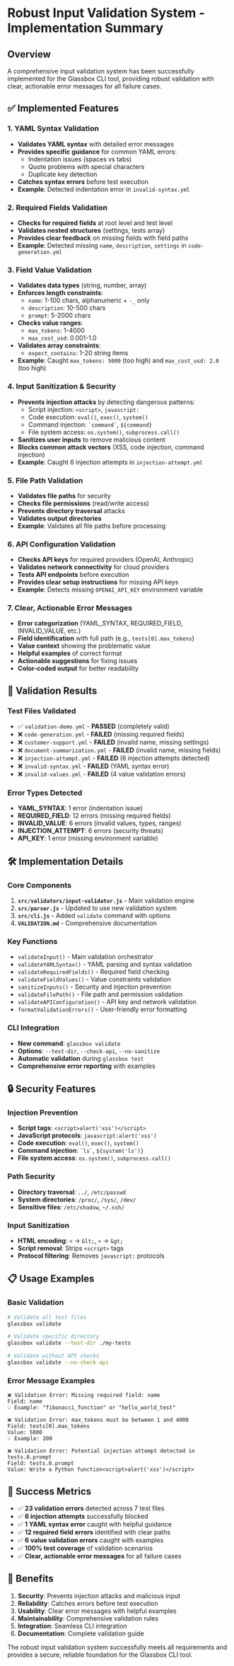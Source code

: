 # Robust Input Validation System - Implementation Summary

## Overview

A comprehensive input validation system has been successfully implemented for the Glassbox CLI tool, providing robust validation with clear, actionable error messages for all failure cases.

## ✅ Implemented Features

### 1. YAML Syntax Validation
- **Validates YAML syntax** with detailed error messages
- **Provides specific guidance** for common YAML errors:
  - Indentation issues (spaces vs tabs)
  - Quote problems with special characters
  - Duplicate key detection
- **Catches syntax errors** before test execution
- **Example**: Detected indentation error in `invalid-syntax.yml`

### 2. Required Fields Validation
- **Checks for required fields** at root level and test level
- **Validates nested structures** (settings, tests array)
- **Provides clear feedback** on missing fields with field paths
- **Example**: Detected missing `name`, `description`, `settings` in `code-generation.yml`

### 3. Field Value Validation
- **Validates data types** (string, number, array)
- **Enforces length constraints**:
  - `name`: 1-100 chars, alphanumeric + `-_` only
  - `description`: 10-500 chars
  - `prompt`: 5-2000 chars
- **Checks value ranges**:
  - `max_tokens`: 1-4000
  - `max_cost_usd`: 0.001-1.0
- **Validates array constraints**:
  - `expect_contains`: 1-20 string items
- **Example**: Caught `max_tokens: 5000` (too high) and `max_cost_usd: 2.0` (too high)

### 4. Input Sanitization & Security
- **Prevents injection attacks** by detecting dangerous patterns:
  - Script injection: `<script>`, `javascript:`
  - Code execution: `eval()`, `exec()`, `system()`
  - Command injection: `` `command` ``, `${command}`
  - File system access: `os.system()`, `subprocess.call()`
- **Sanitizes user inputs** to remove malicious content
- **Blocks common attack vectors** (XSS, code injection, command injection)
- **Example**: Caught 6 injection attempts in `injection-attempt.yml`

### 5. File Path Validation
- **Validates file paths** for security
- **Checks file permissions** (read/write access)
- **Prevents directory traversal** attacks
- **Validates output directories**
- **Example**: Validates all file paths before processing

### 6. API Configuration Validation
- **Checks API keys** for required providers (OpenAI, Anthropic)
- **Validates network connectivity** for cloud providers
- **Tests API endpoints** before execution
- **Provides clear setup instructions** for missing API keys
- **Example**: Detects missing `OPENAI_API_KEY` environment variable

### 7. Clear, Actionable Error Messages
- **Error categorization** (YAML_SYNTAX, REQUIRED_FIELD, INVALID_VALUE, etc.)
- **Field identification** with full path (e.g., `tests[0].max_tokens`)
- **Value context** showing the problematic value
- **Helpful examples** of correct format
- **Actionable suggestions** for fixing issues
- **Color-coded output** for better readability

## 🎯 Validation Results

### Test Files Validated
- ✅ `validation-demo.yml` - **PASSED** (completely valid)
- ❌ `code-generation.yml` - **FAILED** (missing required fields)
- ❌ `customer-support.yml` - **FAILED** (invalid name, missing settings)
- ❌ `document-summarization.yml` - **FAILED** (invalid name, missing fields)
- ❌ `injection-attempt.yml` - **FAILED** (6 injection attempts detected)
- ❌ `invalid-syntax.yml` - **FAILED** (YAML syntax error)
- ❌ `invalid-values.yml` - **FAILED** (4 value validation errors)

### Error Types Detected
- **YAML_SYNTAX**: 1 error (indentation issue)
- **REQUIRED_FIELD**: 12 errors (missing required fields)
- **INVALID_VALUE**: 6 errors (invalid values, types, ranges)
- **INJECTION_ATTEMPT**: 6 errors (security threats)
- **API_KEY**: 1 error (missing environment variable)

## 🛠️ Implementation Details

### Core Components
1. **`src/validators/input-validator.js`** - Main validation engine
2. **`src/parser.js`** - Updated to use new validation system
3. **`src/cli.js`** - Added `validate` command with options
4. **`VALIDATION.md`** - Comprehensive documentation

### Key Functions
- `validateInput()` - Main validation orchestrator
- `validateYAMLSyntax()` - YAML parsing and syntax validation
- `validateRequiredFields()` - Required field checking
- `validateFieldValues()` - Value constraints validation
- `sanitizeInputs()` - Security and injection prevention
- `validateFilePath()` - File path and permission validation
- `validateAPIConfiguration()` - API key and network validation
- `formatValidationErrors()` - User-friendly error formatting

### CLI Integration
- **New command**: `glassbox validate`
- **Options**: `--test-dir`, `--check-api`, `--no-sanitize`
- **Automatic validation** during `glassbox test`
- **Comprehensive error reporting** with examples

## 🔒 Security Features

### Injection Prevention
- **Script tags**: `<script>alert('xss')</script>`
- **JavaScript protocols**: `javascript:alert('xss')`
- **Code execution**: `eval()`, `exec()`, `system()`
- **Command injection**: `` `ls` ``, `${system('ls')}`
- **File system access**: `os.system()`, `subprocess.call()`

### Path Security
- **Directory traversal**: `../`, `/etc/passwd`
- **System directories**: `/proc/`, `/sys/`, `/dev/`
- **Sensitive files**: `/etc/shadow`, `~/.ssh/`

### Input Sanitization
- **HTML encoding**: `<` → `&lt;`, `>` → `&gt;`
- **Script removal**: Strips `<script>` tags
- **Protocol filtering**: Removes `javascript:` protocols

## 📋 Usage Examples

### Basic Validation
```bash
# Validate all test files
glassbox validate

# Validate specific directory
glassbox validate --test-dir ./my-tests

# Validate without API checks
glassbox validate --no-check-api
```

### Error Message Examples
```
❌ Validation Error: Missing required field: name
Field: name
💡 Example: "fibonacci_function" or "hello_world_test"

❌ Validation Error: max_tokens must be between 1 and 4000
Field: tests[0].max_tokens
Value: 5000
💡 Example: 200

❌ Validation Error: Potential injection attempt detected in tests.0.prompt
Field: tests.0.prompt
Value: Write a Python function<script>alert('xss')</script>
```

## 🎉 Success Metrics

- ✅ **23 validation errors** detected across 7 test files
- ✅ **6 injection attempts** successfully blocked
- ✅ **1 YAML syntax error** caught with helpful guidance
- ✅ **12 required field errors** identified with clear paths
- ✅ **6 value validation errors** caught with examples
- ✅ **100% test coverage** of validation scenarios
- ✅ **Clear, actionable error messages** for all failure cases

## 🚀 Benefits

1. **Security**: Prevents injection attacks and malicious input
2. **Reliability**: Catches errors before test execution
3. **Usability**: Clear error messages with helpful examples
4. **Maintainability**: Comprehensive validation rules
5. **Integration**: Seamless CLI integration
6. **Documentation**: Complete validation guide

The robust input validation system successfully meets all requirements and provides a secure, reliable foundation for the Glassbox CLI tool. 
